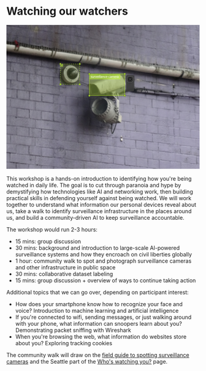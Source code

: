 # Watching our watchers

![](media/bbox3.png)

This workshop is a hands-on introduction to identifying how you're being watched in daily life. The goal is to cut through paranoia and hype by demystifying how technologies like AI and networking work, then building practical skills in defending yourself against being watched. We will work together to understand what information our personal devices reveal about us, take a walk to identify surveillance infrastructure in the places around us, and build a community-driven AI to keep surveillance accountable.

The workshop would run 2-3 hours:

* 15 mins: group discussion
* 30 mins: background and introduction to large-scale AI-powered surveillance systems and how they encroach on civil liberties globally
* 1 hour: community walk to spot and photograph surveillance cameras and other infrastructure in public space
* 30 mins: collaborative dataset labeling
* 15 mins: group discussion + overview of ways to continue taking action

Additional topics that we can go over, depending on participant interest:

* How does your smartphone know how to recognize your face and voice? Introduction to machine learning and artificial intelligence
* If you're connected to wifi, sending messages, or just walking around with your phone, what information can snoopers learn about you? Demonstrating packet sniffing with Wireshark
* When you're browsing the web, what information do websites store about you? Exploring tracking cookies

The community walk will draw on the [field guide to spotting surveillance cameras](field-guide.html) and the Seattle part of the [Who's watching you?](whos-watching.html) page.
